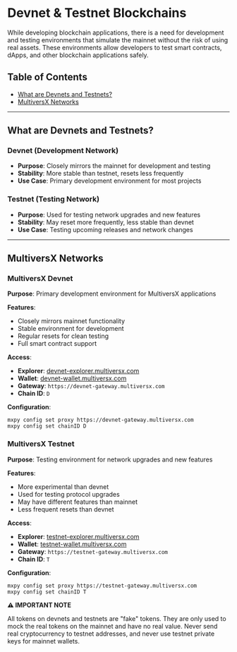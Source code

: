 # Devnet & Testnet Blockchains

While developing blockchain applications, there is a need for development and testing environments that simulate the mainnet without the risk of using real assets. These environments allow developers to test smart contracts, dApps, and other blockchain applications safely.

## Table of Contents

- [What are Devnets and Testnets?](#what-are-devnets-and-testnets)
- [MultiversX Networks](#multiversx-networks)

---

## What are Devnets and Testnets?

### Devnet (Development Network)
- **Purpose**: Closely mirrors the mainnet for development and testing
- **Stability**: More stable than testnet, resets less frequently
- **Use Case**: Primary development environment for most projects

### Testnet (Testing Network)
- **Purpose**: Used for testing network upgrades and new features
- **Stability**: May reset more frequently, less stable than devnet
- **Use Case**: Testing upcoming releases and network changes

---

## MultiversX Networks

### MultiversX Devnet

**Purpose**: Primary development environment for MultiversX applications

**Features**:
- Closely mirrors mainnet functionality
- Stable environment for development
- Regular resets for clean testing
- Full smart contract support

**Access**:
- **Explorer**: [devnet-explorer.multiversx.com](https://devnet-explorer.multiversx.com/)
- **Wallet**: [devnet-wallet.multiversx.com](https://devnet-wallet.multiversx.com/)
- **Gateway**: `https://devnet-gateway.multiversx.com`
- **Chain ID**: `D`

**Configuration**:
```shell
mxpy config set proxy https://devnet-gateway.multiversx.com
mxpy config set chainID D
```

### MultiversX Testnet

**Purpose**: Testing environment for network upgrades and new features

**Features**:
- More experimental than devnet
- Used for testing protocol upgrades
- May have different features than mainnet
- Less frequent resets than devnet

**Access**:
- **Explorer**: [testnet-explorer.multiversx.com](https://testnet-explorer.multiversx.com/)
- **Wallet**: [testnet-wallet.multiversx.com](https://testnet-wallet.multiversx.com/)
- **Gateway**: `https://testnet-gateway.multiversx.com`
- **Chain ID**: `T`

**Configuration**:
```shell
mxpy config set proxy https://testnet-gateway.multiversx.com
mxpy config set chainID T
```

**⚠️ IMPORTANT NOTE**

All tokens on devnets and testnets are "fake" tokens. They are only used to mock the real tokens on the mainnet and have no real value. Never send real cryptocurrency to testnet addresses, and never use testnet private keys for mainnet wallets.